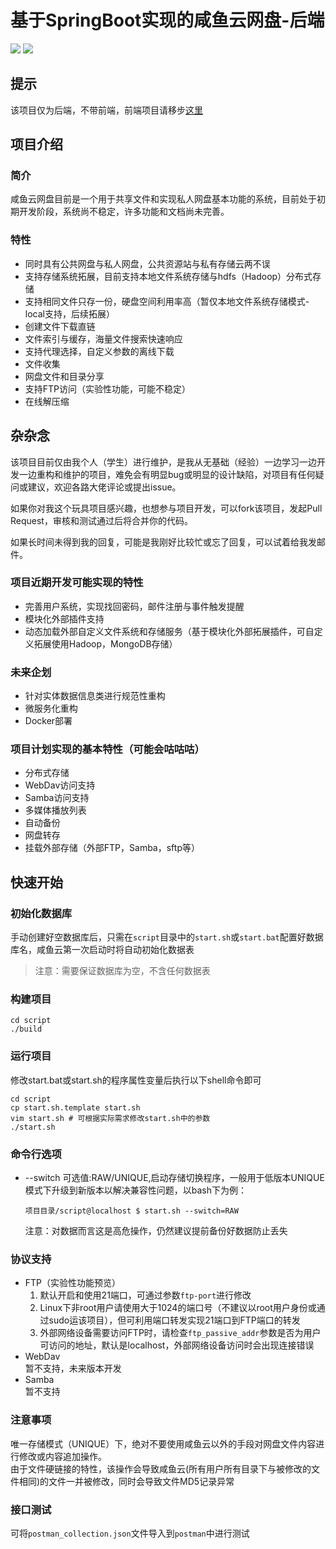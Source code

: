# 基于SpringBoot实现的咸鱼云网盘-后端
![](https://img.shields.io/badge/SpringBoot-2.4-green.svg)
![](https://img.shields.io/badge/Java->=1.8-green.svg)

## 提示 
该项目仅为后端，不带前端，前端项目请移步[这里](https://gitee.com/xiaotao233/saltedfishcloud-frontend)

## 项目介绍
### 简介
咸鱼云网盘目前是一个用于共享文件和实现私人网盘基本功能的系统，目前处于初期开发阶段，系统尚不稳定，许多功能和文档尚未完善。  
### 特性  
- 同时具有公共网盘与私人网盘，公共资源站与私有存储云两不误
- 支持存储系统拓展，目前支持本地文件系统存储与hdfs（Hadoop）分布式存储
- 支持相同文件只存一份，硬盘空间利用率高（暂仅本地文件系统存储模式-local支持，后续拓展）
- 创建文件下载直链
- 文件索引与缓存，海量文件搜索快速响应
- 支持代理选择，自定义参数的离线下载
- 文件收集
- 网盘文件和目录分享
- 支持FTP访问（实验性功能，可能不稳定）
- 在线解压缩


## 杂杂念
该项目目前仅由我个人（学生）进行维护，是我从无基础（经验）一边学习一边开发一边重构和维护的项目，难免会有明显bug或明显的设计缺陷，对项目有任何疑问或建议，欢迎各路大佬评论或提出issue。

如果你对我这个玩具项目感兴趣，也想参与项目开发，可以fork该项目，发起Pull Request，审核和测试通过后将合并你的代码。

如果长时间未得到我的回复，可能是我刚好比较忙或忘了回复，可以试着给我发邮件。

### 项目近期开发可能实现的特性  
- 完善用户系统，实现找回密码，邮件注册与事件触发提醒
- 模块化外部插件支持
- 动态加载外部自定义文件系统和存储服务（基于模块化外部拓展插件，可自定义拓展使用Hadoop，MongoDB存储）

### 未来企划
- 针对实体数据信息类进行规范性重构
- 微服务化重构
- Docker部署

### 项目计划实现的基本特性（可能会咕咕咕）
- 分布式存储
- WebDav访问支持
- Samba访问支持
- 多媒体播放列表
- 自动备份
- 网盘转存
- 挂载外部存储（外部FTP，Samba，sftp等）

## 快速开始    

### 初始化数据库
手动创建好空数据库后，只需在`script`目录中的`start.sh`或`start.bat`配置好数据库名，咸鱼云第一次启动时将自动初始化数据表  
> 注意：需要保证数据库为空，不含任何数据表

### 构建项目
```shell
cd script
./build
```
### 运行项目
修改start.bat或start.sh的程序属性变量后执行以下shell命令即可
```shell
cd script
cp start.sh.template start.sh
vim start.sh # 可根据实际需求修改start.sh中的参数
./start.sh
```

### 命令行选项
- --switch 可选值:RAW/UNIQUE,启动存储切换程序，一般用于低版本UNIQUE模式下升级到新版本以解决兼容性问题，以bash下为例：
    ```shell script
    项目目录/script@localhost $ start.sh --switch=RAW
    ```
  注意：对数据而言这是高危操作，仍然建议提前备份好数据防止丢失

### 协议支持
- FTP（实验性功能预览）  
    1. 默认开启和使用21端口，可通过参数`ftp-port`进行修改  
    2. Linux下非root用户请使用大于1024的端口号（不建议以root用户身份或通过sudo运该项目），但可利用端口转发实现21端口到FTP端口的转发
    3. 外部网络设备需要访问FTP时，请检查`ftp_passive_addr`参数是否为用户可访问的地址，默认是localhost，外部网络设备访问时会出现连接错误
- WebDav  
    暂不支持，未来版本开发
- Samba  
    暂不支持

### 注意事项
唯一存储模式（UNIQUE）下，绝对不要使用咸鱼云以外的手段对网盘文件内容进行修改或内容追加操作。  
由于文件硬链接的特性，该操作会导致咸鱼云(所有用户所有目录下与被修改的文件相同)的文件一并被修改，同时会导致文件MD5记录异常

### 接口测试
可将`postman_collection.json`文件导入到`postman`中进行测试
